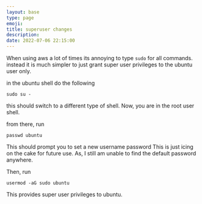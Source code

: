```yaml
---
layout: base
type: page
emoji: 
title: superuser changes
description: 
date: 2022-07-06 22:15:00
---
```


When using aws a lot of times its annoying to type `sudo` for all commands. instead it is much simpler to just grant super user privileges to the ubuntu user only.

in the ubuntu shell do the following
```shell
sudo su -
```

this should switch to a different type of shell. Now, you are in the root user shell.

from there, run 

```shell
passwd ubuntu
```

This should prompt you to set a new username password
This is just icing on the cake for future use. As, I still am unable to find the default password anywhere.

Then, run

```shell
usermod -aG sudo ubuntu
```
This provides super user privileges to ubuntu.